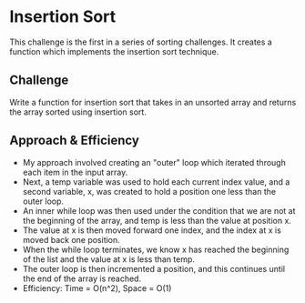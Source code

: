 # Insertion Sort
This challenge is the first in a series of sorting challenges. It creates a function which implements the insertion sort technique.

## Challenge
Write a function for insertion sort that takes in an unsorted array and returns the array sorted using insertion sort.

## Approach & Efficiency
- My approach involved creating an "outer" loop which iterated through each item in the input array.
- Next, a temp variable was used to hold each current index value, and a second variable, x,  was created to hold a position one less than the outer loop.
- An inner while loop was then used under the condition that we are not at the beginning of the array, and temp is less than the value at position x.
- The value at x is then moved forward one index, and the index at x is moved back one position.
- When the while loop terminates, we know x has reached the beginning of the list and the value at x is less than temp.
- The outer loop is then incremented a position, and this continues until the end of the array is reached.
- Efficiency: Time = O(n^2), Space = O(1) 